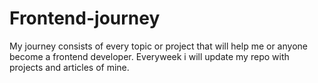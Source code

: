 # Frontend-journey
My journey consists of every topic or project that will help me or anyone become a frontend developer.
  Everyweek i will update my repo with projects and articles of mine.
